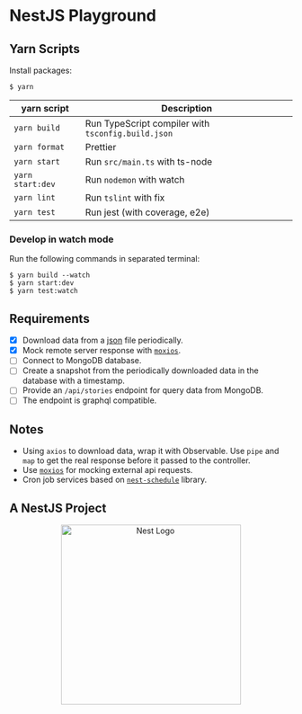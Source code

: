 # NestJS Playground

## Yarn Scripts

Install packages:

```shell
$ yarn
```

| yarn script      | Description                                        |
| ---------------- | -------------------------------------------------- |
| `yarn build`     | Run TypeScript compiler with `tsconfig.build.json` |
| `yarn format`    | Prettier                                           |
| `yarn start`     | Run `src/main.ts` with ts-node                     |
| `yarn start:dev` | Run `nodemon` with watch                           |
| `yarn lint`      | Run `tslint` with fix                              |
| `yarn test`      | Run jest (with coverage, e2e)                      |

### Develop in watch mode

Run the following commands in separated terminal:

```
$ yarn build --watch
$ yarn start:dev
$ yarn test:watch
```

## Requirements

- [x] Download data from a [json](https://www.stuff.co.nz/_json) file periodically.
- [x] Mock remote server response with [`moxios`](https://github.com/axios/moxios).
- [ ] Connect to MongoDB database.
- [ ] Create a snapshot from the periodically downloaded data in the database with a timestamp.
- [ ] Provide an `/api/stories` endpoint for query data from MongoDB.
- [ ] The endpoint is graphql compatible.

## Notes

- Using `axios` to download data, wrap it with Observable. Use `pipe` and `map` to get the real response before it passed to the controller.
- Use [`moxios`](https://github.com/axios/moxios) for mocking external api requests.
- Cron job services based on [`nest-schedule`](https://github.com/miaowing/nest-schedule/blob/master/samples/schedule.service.ts) library.

## A NestJS Project

<p align="center">
  <a href="http://nestjs.com/" target="blank"><img src="https://nestjs.com/img/logo_text.svg" width="320" alt="Nest Logo" /></a>
</p>
